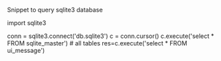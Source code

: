 Snippet to query sqlite3 database

import sqlite3

conn = sqlite3.connect('db.sqlite3')
c = conn.cursor()
c.execute('select * FROM sqlite_master') # all tables
res=c.execute('select * FROM ui_message')